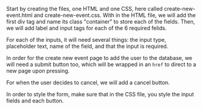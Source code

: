 <!--title={Adding the Create New Event Page}-->

Start by creating the files, one HTML and one CSS, here called create-new-event.html and create-new-event.css. With in the HTML file, we will add the first div tag and name its class "container" to store each of the fields. Then, we will add  label and input tags for each of the 6 required felids. 

For each of the inputs, it will need several things: the input type, placeholder text, name of the field, and that the input is required.

In order for the create new event page to add the user to the database, we will need a submit button too, which will be wrapped in an `href` to direct to a new page upon pressing. 

For when the user decides to cancel, we will add a cancel button. 

In order to style the form, make sure that in the CSS file, you style the input fields and each button.